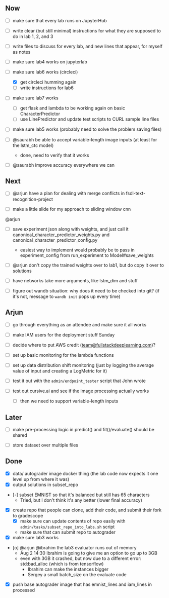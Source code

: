 ## Now

- [ ] make sure that every lab runs on JupyterHub

- [ ] write clear (but still minimal) instructions for what they are supposed to do in lab 1, 2, and 3

- [ ] write files to discuss for every lab, and new lines that appear, for myself as notes

- [ ] make sure lab4 works on jupyterlab

- [ ] make sure lab6 works (circleci)
    - [x] get circleci humming again
    - [ ] write instructions for lab6

- [ ] make sure lab7 works
    - [ ] get flask and lambda to be working again on basic CharacterPredictor
    - [ ] use LinePredictor and update test scripts to CURL sample line files

- [ ] make sure lab5 works (probably need to solve the problem saving files)

- [ ] @saurabh be able to accept variable-length image inputs (at least for the lstm_ctc model)
    - done, need to verify that it works

- [ ] @saurabh improve accuracy everywhere we can

## Next

- [ ] @arjun have a plan for dealing with merge conflicts in fsdl-text-recognition-project

- [ ] make a little slide for my approach to sliding window cnn

@arjun
- [ ] save experiment json along with weights, and just call it canonical_character_predictor_weights.py and canonical_character_predictor_config.py
    - easiest way to implement would probably be to pass in experiment_config from run_experiment to Model#save_weights

- [ ] @arjun don't copy the trained weights over to lab1, but do copy it over to solutions

- [ ] have networks take more arguments, like lstm_dim and stuff

- [ ] figure out wandb situation: why does it need to be checked into git? (if it's not, message to `wandb init` pops up every time)

## Arjun


- [ ] go through everything as an attendee and make sure it all works

- [ ] make IAM users for the deployment stuff Sunday
- [ ] decide where to put AWS credit (team@fullstackdeeplearning.com)?

- [ ] set up basic monitoring for the lambda functions
- [ ] set up data distribution shift monitoring (just by logging the average value of input and creating a LogMetric for it)
- [ ] test it out with the `admin/endpoint_tester` script that John wrote
- [ ] test out cursive.ai and see if the image processing actually works
    - [ ] then we need to support variable-length inputs

## Later

- [ ] make pre-processing logic in predict() and fit()/evaluate() should be shared
- [ ] store dataset over multiple files


## Done

- [x] data/ autograder image docker thing (the lab code now expects it one level up from where it was)
- [x] output solutions in subset_repo
- [-] subset EMNIST so that it's balanced but still has 65 characters
    - Tried, but I don't think it's any better (lower final accuracy)
- [x] create repo that people can clone, add their code, and submit their fork to gradescope
    - [x] make sure can update contents of repo easily with `admin/tasks/subset_repo_into_labs.sh` script
    - make sure that can submit repo to autograder
- [x] make sure lab3 works
- [o] @arjun @ibrahim the lab3 evaluator runs out of memory
    - Aug 2 14:30 Ibrahim is going to give me an option to go up to 3GB
    - even with 3GB it crashed, but now due to a different error: std:bad_alloc (which is from tensorflow)
        - Ibrahim can make the instances bigger
        - Sergey a small batch_size on the evaluate code
- [x] push base autograder image that has emnist_lines and iam_lines in processed
